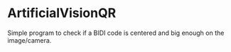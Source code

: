 # ArtificialVisionQR
Simple program to check if a BIDI code is centered and big enough on the image/camera.
